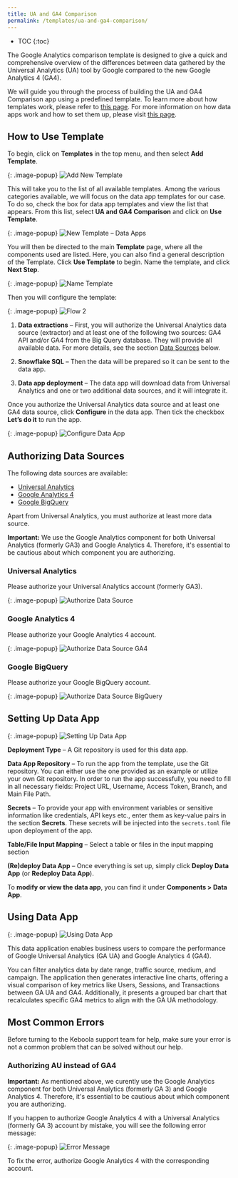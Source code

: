 ```yaml
---
title: UA and GA4 Comparison
permalink: /templates/ua-and-ga4-comparison/
---
```


* TOC
{:toc}

The Google Analytics comparison template is designed to give a quick and comprehensive overview of the differences 
between data gathered by the Universal Analytics (UA) tool by Google compared to the new Google Analytics 4 (GA4). 

We will guide you through the process of building the UA and GA4 Comparison app using a predefined template. 
To learn more about how templates work, please refer to [this page](https://help.keboola.com/templates/). 
For more information on how data apps work and how to set them up, please visit [this page](https://help.keboola.com/components/data-apps/).

## How to Use Template
To begin, click on **Templates** in the top menu, and then select **Add Template**.

{: .image-popup}
![Add New Template](/templates/ua-and-ga4-comparison/add-template.png)

This will take you to the list of all available templates. Among the various categories available, we will focus on the data app templates for our case. 
To do so, check the box for data app templates and view the list that appears. From this list, select **UA and GA4 Comparison** and click on **Use Template**.

{: .image-popup}
![New Template – Data Apps](/templates/ua-and-ga4-comparison/new-template-data-apps.png)

You will then be directed to the main **Template** page, where all the components used are listed. Here, you can also find a general description of the Template. 
Click **Use Template** to begin. Name the template, and click **Next Step**.

{: .image-popup}
![Name Template](/templates/ua-and-ga4-comparison/name-template.png)

Then you will configure the template:

{: .image-popup}
![Flow 2](/templates/ua-and-ga4-comparison/required-configurations2.png)

1. **Data extractions** – First, you will authorize the Universal Analytics data source (extractor) and at least one of the following two sources: GA4 API and/or GA4 from the Big Query database. They will provide all available data. For more details, see the section [Data Sources](/templates/ua-and-ga4-comparison/#authorizing-data-sources) below.

2. **Snowflake SQL** – Then the data will be prepared so it can be sent to the data app.

3. **Data app deployment** – The data app will download data from Universal Analytics and one or two additional data sources, and it will integrate it.

Once you authorize the Universal Analytics data source and at least one GA4 data source, click **Configure** in the data app. Then tick the checkbox 
**Let’s do it** to run the app.

{: .image-popup}
![Configure Data App](/templates/ua-and-ga4-comparison/save-config.png)

## Authorizing Data Sources
The following data sources are available:

- [Universal Analytics](https://support.google.com/analytics/answer/2790010?hl=en)
- [Google Analytics 4](https://developers.google.com/analytics/devguides/collection/ga4)
- [Google BigQuery](https://cloud.google.com/bigquery/)

Apart from Universal Analytics, you must authorize at least more data source.

**Important:** We use the Google Analytics component for both Universal Analytics (formerly GA3) and Google Analytics 4. 
Therefore, it's essential to be cautious about which component you are authorizing.

### Universal Analytics
Please authorize your Universal Analytics account (formerly GA3).

{: .image-popup}
![Authorize Data Source](/templates/ua-and-ga4-comparison/universal-analytics.png)

### Google Analytics 4
Please authorize your Google Analytics 4 account.

{: .image-popup}
![Authorize Data Source GA4](/templates/ua-and-ga4-comparison/ga4.png)

### Google BigQuery
Please authorize your Google BigQuery account. 

{: .image-popup}
![Authorize Data Source BigQuery](/templates/ua-and-ga4-comparison/bigquery.png)

## Setting Up Data App
{: .image-popup}
![Setting Up Data App](/templates/ua-and-ga4-comparison/setting-up-app.png)

**Deployment Type** – A Git repository is used for this data app.

**Data App Repository** – To run the app from the template, use the Git repository. You can either use the one provided as an example 
or utilize your own Git repository. In order to run the app successfully, you need to fill in all necessary fields: Project URL, Username, Access Token, 
Branch, and Main File Path. 

**Secrets** – To provide your app with environment variables or sensitive information like credentials, API keys etc., enter them as key-value pairs 
in the section **Secrets**. These secrets will be injected into the `secrets.toml` file upon deployment of the app.

**Table/File Input Mapping** – Select a table or files in the input mapping section

**(Re)deploy Data App** – Once everything is set up, simply click **Deploy Data App** (or **Redeploy Data App**).

To **modify or view the data app**, you can find it under **Components > Data App**. 

## Using Data App

{: .image-popup}
![Using Data App](/templates/ua-and-ga4-comparison/using-data-app.png)

This data application enables business users to compare the performance of Google Universal Analytics (GA UA) and Google Analytics 4 (GA4). 

You can filter analytics data by date range, traffic source, medium, and campaign. The application then generates interactive line charts, 
offering a visual comparison of key metrics like Users, Sessions, and Transactions between GA UA and GA4. Additionally, it presents a grouped bar chart 
that recalculates specific GA4 metrics to align with the GA UA methodology.

## Most Common Errors
Before turning to the Keboola support team for help, make sure your error is not a common problem that can be solved without our help.

### Authorizing AU instead of GA4
**Important:** As mentioned above, we curently use the Google Analytics component for both Universal Analytics (formerly GA 3) and Google Analytics 4. 
Therefore, it's essential to be cautious about which component you are authorizing.

If you happen to authorize Google Analytics 4 with a Universal Analytics (formerly GA 3) account by mistake, you will see the following error message:

{: .image-popup}
![Error Message](/templates/ua-and-ga4-comparison/job-error.png)

To fix the error, authorize Google Analytics 4 with the corresponding account.
